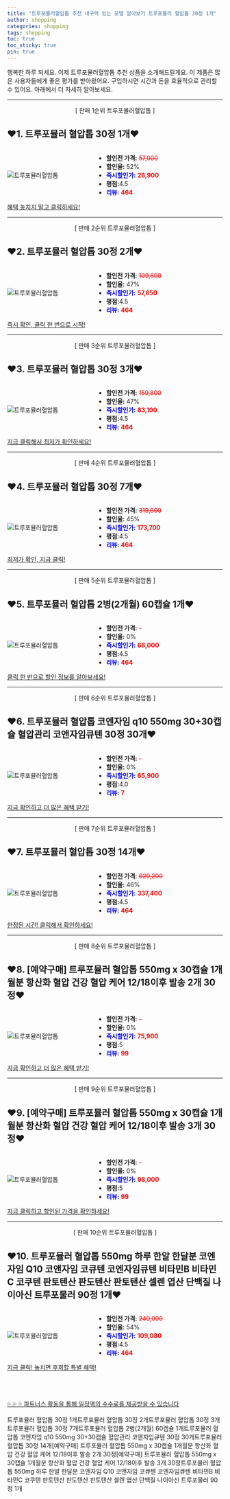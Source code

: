 ```yaml
---
title: "트루포뮬러혈압톱 추천 내구력 있는 모델 알아보기 트루포뮬러 혈압톱 30정 1개"
author: shopping
categories: shopping
tags: shopping
toc: true
toc_sticky: true
pin: true
---
```

행복한 하루 되세요. 이제 트루포뮬러혈압톱 추천 상품을 소개해드릴게요. 이 제품은 많은 사용자들에게 좋은 평가를 받아왔어요. 구입하시면 시간과 돈을 효율적으로 관리할 수 있어요. 아래에서 더 자세히 알아보세요.

---
<p class="toplist" style="margin: 0 auto; display: block; width: fit-content;">[ 판매 1순위 트루포뮬러혈압톱 ]</p>

<h2><strong>❤️1. 트루포뮬러 혈압톱 30정 1개❤️</strong></h2>

<div style="display: flex; align-items: center;">
    <div style="flex: 0.4;">
        <img src="https://thumbnail7.coupangcdn.com/thumbnails/remote/230x230ex/image/vendor_inventory/7784/7b395ceaefe291f7e5c1a1fb6ad391c742399ae49d5312cc8313decd214d.jpg" alt="트루포뮬러혈압톱" style="max-width: 100%;">
    </div>
    <div style="flex: 0.6; margin-left: 10px;">
        <ul>
            <li><strong>할인전 가격:</strong> <del style="color: red;">57,000</del></li>
            <li><strong>할인율:</strong> 52%</li>
            <li><span style='color:blue'><strong>즉시할인가:</strong></span> <span style='color:red'><strong>26,900</strong></span></li>
            <li><strong>평점:</strong>4.5</li>
            <li><span style='color:blue'><strong>리뷰:</strong></span> <span style='color:red'><strong>464</strong></span></li>
        </ul>
    </div>
</div>
<div class="center">
    <a href="https://selin100587001.github.io?lptag=AF9450613&subid=githubio&pageKey=7353886947&traceid=V0-153&itemId=18930183833&vendorItemId=85437906510" class="myButton">
        혜택 놓치지 말고 클릭하세요!
    </a>
</div>


---
<p class="toplist" style="margin: 0 auto; display: block; width: fit-content;">[ 판매 2순위 트루포뮬러혈압톱 ]</p>

<h2><strong>❤️2. 트루포뮬러 혈압톱 30정 2개❤️</strong></h2>

<div style="display: flex; align-items: center;">
    <div style="flex: 0.4;">
        <img src="https://thumbnail9.coupangcdn.com/thumbnails/remote/230x230ex/image/vendor_inventory/0b66/b992c0331e98618901229079a027132be0e4d738f544af24ecc845fd048e.jpg" alt="트루포뮬러혈압톱" style="max-width: 100%;">
    </div>
    <div style="flex: 0.6; margin-left: 10px;">
        <ul>
            <li><strong>할인전 가격:</strong> <del style="color: red;">109,800</del></li>
            <li><strong>할인율:</strong> 47%</li>
            <li><span style='color:blue'><strong>즉시할인가:</strong></span> <span style='color:red'><strong>57,650</strong></span></li>
            <li><strong>평점:</strong>4.5</li>
            <li><span style='color:blue'><strong>리뷰:</strong></span> <span style='color:red'><strong>464</strong></span></li>
        </ul>
    </div>
</div>
<div class="center">
    <a href="https://selin100587001.github.io?lptag=AF9450613&subid=githubio&pageKey=7353886947&traceid=V0-153&itemId=18930183835&vendorItemId=85437906486" class="myButton">
        즉시 확인, 클릭 한 번으로 시작!
    </a>
</div>


---
<p class="toplist" style="margin: 0 auto; display: block; width: fit-content;">[ 판매 3순위 트루포뮬러혈압톱 ]</p>

<h2><strong>❤️3. 트루포뮬러 혈압톱 30정 3개❤️</strong></h2>

<div style="display: flex; align-items: center;">
    <div style="flex: 0.4;">
        <img src="https://thumbnail6.coupangcdn.com/thumbnails/remote/230x230ex/image/vendor_inventory/1bfb/7a6a597442dd892f1ca924fcdb7554c9dbbaf0607d734bca574105308647.jpg" alt="트루포뮬러혈압톱" style="max-width: 100%;">
    </div>
    <div style="flex: 0.6; margin-left: 10px;">
        <ul>
            <li><strong>할인전 가격:</strong> <del style="color: red;">159,800</del></li>
            <li><strong>할인율:</strong> 47%</li>
            <li><span style='color:blue'><strong>즉시할인가:</strong></span> <span style='color:red'><strong>83,100</strong></span></li>
            <li><strong>평점:</strong>4.5</li>
            <li><span style='color:blue'><strong>리뷰:</strong></span> <span style='color:red'><strong>464</strong></span></li>
        </ul>
    </div>
</div>
<div class="center">
    <a href="https://selin100587001.github.io?lptag=AF9450613&subid=githubio&pageKey=7353886947&traceid=V0-153&itemId=18930183834&vendorItemId=85437906500" class="myButton">
        지금 클릭해서 최저가 확인하세요!
    </a>
</div>


---
<p class="toplist" style="margin: 0 auto; display: block; width: fit-content;">[ 판매 4순위 트루포뮬러혈압톱 ]</p>

<h2><strong>❤️4. 트루포뮬러 혈압톱 30정 7개❤️</strong></h2>

<div style="display: flex; align-items: center;">
    <div style="flex: 0.4;">
        <img src="https://thumbnail8.coupangcdn.com/thumbnails/remote/230x230ex/image/vendor_inventory/04c4/373e7690a72822c9d832c84ecbb8b5259e21505c52ab13a48fea5821e5b1.jpg" alt="트루포뮬러혈압톱" style="max-width: 100%;">
    </div>
    <div style="flex: 0.6; margin-left: 10px;">
        <ul>
            <li><strong>할인전 가격:</strong> <del style="color: red;">319,600</del></li>
            <li><strong>할인율:</strong> 45%</li>
            <li><span style='color:blue'><strong>즉시할인가:</strong></span> <span style='color:red'><strong>173,700</strong></span></li>
            <li><strong>평점:</strong>4.5</li>
            <li><span style='color:blue'><strong>리뷰:</strong></span> <span style='color:red'><strong>464</strong></span></li>
        </ul>
    </div>
</div>
<div class="center">
    <a href="https://selin100587001.github.io?lptag=AF9450613&subid=githubio&pageKey=7353886947&traceid=V0-153&itemId=21982536092&vendorItemId=89030157758" class="myButton">
        최저가 확인, 지금 클릭!
    </a>
</div>


---
<p class="toplist" style="margin: 0 auto; display: block; width: fit-content;">[ 판매 5순위 트루포뮬러혈압톱 ]</p>

<h2><strong>❤️5. 트루포뮬러 혈압톱 2병(2개월) 60캡슐 1개❤️</strong></h2>

<div style="display: flex; align-items: center;">
    <div style="flex: 0.4;">
        <img src="https://thumbnail9.coupangcdn.com/thumbnails/remote/230x230ex/image/vendor_inventory/d2a8/4d42b0282cce4efe4d75487f04468fda6a4b6023af3894621d7ba215afc4.jpg" alt="트루포뮬러혈압톱" style="max-width: 100%;">
    </div>
    <div style="flex: 0.6; margin-left: 10px;">
        <ul>
            <li><strong>할인전 가격:</strong> <del style="color: red;">-</del></li>
            <li><strong>할인율:</strong> 0%</li>
            <li><span style='color:blue'><strong>즉시할인가:</strong></span> <span style='color:red'><strong>68,000</strong></span></li>
            <li><strong>평점:</strong>4.5</li>
            <li><span style='color:blue'><strong>리뷰:</strong></span> <span style='color:red'><strong>464</strong></span></li>
        </ul>
    </div>
</div>
<div class="center">
    <a href="https://selin100587001.github.io?lptag=AF9450613&subid=githubio&pageKey=7353886947&traceid=V0-153&itemId=21368960740&vendorItemId=88426278567" class="myButton">
        클릭 한 번으로 할인 정보를 알아보세요!
    </a>
</div>


---
<p class="toplist" style="margin: 0 auto; display: block; width: fit-content;">[ 판매 6순위 트루포뮬러혈압톱 ]</p>

<h2><strong>❤️6. 트루포뮬러 혈압톱 코엔자임 q10 550mg 30+30캡슐 혈압관리 코앤자임큐텐 30정 30개❤️</strong></h2>

<div style="display: flex; align-items: center;">
    <div style="flex: 0.4;">
        <img src="https://thumbnail8.coupangcdn.com/thumbnails/remote/230x230ex/image/vendor_inventory/89be/45be073e241b7b2de22de75a048bdfa3c090f649f5ad7ab0c0b012d1da2b.jpg" alt="트루포뮬러혈압톱" style="max-width: 100%;">
    </div>
    <div style="flex: 0.6; margin-left: 10px;">
        <ul>
            <li><strong>할인전 가격:</strong> <del style="color: red;">-</del></li>
            <li><strong>할인율:</strong> 0%</li>
            <li><span style='color:blue'><strong>즉시할인가:</strong></span> <span style='color:red'><strong>65,900</strong></span></li>
            <li><strong>평점:</strong>4.0</li>
            <li><span style='color:blue'><strong>리뷰:</strong></span> <span style='color:red'><strong>7</strong></span></li>
        </ul>
    </div>
</div>
<div class="center">
    <a href="https://selin100587001.github.io?lptag=AF9450613&subid=githubio&pageKey=8204063354&traceid=V0-153&itemId=21901990156&vendorItemId=88950009684" class="myButton">
        지금 확인하고 더 많은 혜택 받기!
    </a>
</div>


---
<p class="toplist" style="margin: 0 auto; display: block; width: fit-content;">[ 판매 7순위 트루포뮬러혈압톱 ]</p>

<h2><strong>❤️7. 트루포뮬러 혈압톱 30정 14개❤️</strong></h2>

<div style="display: flex; align-items: center;">
    <div style="flex: 0.4;">
        <img src="https://thumbnail9.coupangcdn.com/thumbnails/remote/230x230ex/image/vendor_inventory/7e25/86ac35e2e2c766eba989a8768d6e6ed0a5468c3de1c9136be73bb564dc20.jpg" alt="트루포뮬러혈압톱" style="max-width: 100%;">
    </div>
    <div style="flex: 0.6; margin-left: 10px;">
        <ul>
            <li><strong>할인전 가격:</strong> <del style="color: red;">629,200</del></li>
            <li><strong>할인율:</strong> 46%</li>
            <li><span style='color:blue'><strong>즉시할인가:</strong></span> <span style='color:red'><strong>337,400</strong></span></li>
            <li><strong>평점:</strong>4.5</li>
            <li><span style='color:blue'><strong>리뷰:</strong></span> <span style='color:red'><strong>464</strong></span></li>
        </ul>
    </div>
</div>
<div class="center">
    <a href="https://selin100587001.github.io?lptag=AF9450613&subid=githubio&pageKey=7353886947&traceid=V0-153&itemId=21982536095&vendorItemId=89030157777" class="myButton">
        한정된 시간! 클릭해서 확인하세요!
    </a>
</div>


---
<p class="toplist" style="margin: 0 auto; display: block; width: fit-content;">[ 판매 8순위 트루포뮬러혈압톱 ]</p>

<h2><strong>❤️8. [예약구매] 트루포뮬러 혈압톱 550mg x 30캡슐 1개월분 항산화 혈압 건강 혈압 케어 12/18이후 발송 2개 30정❤️</strong></h2>

<div style="display: flex; align-items: center;">
    <div style="flex: 0.4;">
        <img src="https://thumbnail6.coupangcdn.com/thumbnails/remote/230x230ex/image/vendor_inventory/93d6/d7d5afe106858d33cabf1d1f52808ef5c36361db85844c25cd012b7b4b68.png" alt="트루포뮬러혈압톱" style="max-width: 100%;">
    </div>
    <div style="flex: 0.6; margin-left: 10px;">
        <ul>
            <li><strong>할인전 가격:</strong> <del style="color: red;">-</del></li>
            <li><strong>할인율:</strong> 0%</li>
            <li><span style='color:blue'><strong>즉시할인가:</strong></span> <span style='color:red'><strong>75,900</strong></span></li>
            <li><strong>평점:</strong>5</li>
            <li><span style='color:blue'><strong>리뷰:</strong></span> <span style='color:red'><strong>99</strong></span></li>
        </ul>
    </div>
</div>
<div class="center">
    <a href="https://selin100587001.github.io?lptag=AF9450613&subid=githubio&pageKey=7663457464&traceid=V0-153&itemId=23596784744&vendorItemId=90622625621" class="myButton">
        지금 확인하고 더 많은 혜택 받기!
    </a>
</div>


---
<p class="toplist" style="margin: 0 auto; display: block; width: fit-content;">[ 판매 9순위 트루포뮬러혈압톱 ]</p>

<h2><strong>❤️9. [예약구매] 트루포뮬러 혈압톱 550mg x 30캡슐 1개월분 항산화 혈압 건강 혈압 케어 12/18이후 발송 3개 30정❤️</strong></h2>

<div style="display: flex; align-items: center;">
    <div style="flex: 0.4;">
        <img src="https://thumbnail6.coupangcdn.com/thumbnails/remote/230x230ex/image/vendor_inventory/93d6/d7d5afe106858d33cabf1d1f52808ef5c36361db85844c25cd012b7b4b68.png" alt="트루포뮬러혈압톱" style="max-width: 100%;">
    </div>
    <div style="flex: 0.6; margin-left: 10px;">
        <ul>
            <li><strong>할인전 가격:</strong> <del style="color: red;">-</del></li>
            <li><strong>할인율:</strong> 0%</li>
            <li><span style='color:blue'><strong>즉시할인가:</strong></span> <span style='color:red'><strong>98,000</strong></span></li>
            <li><strong>평점:</strong>5</li>
            <li><span style='color:blue'><strong>리뷰:</strong></span> <span style='color:red'><strong>99</strong></span></li>
        </ul>
    </div>
</div>
<div class="center">
    <a href="https://selin100587001.github.io?lptag=AF9450613&subid=githubio&pageKey=7663457464&traceid=V0-153&itemId=23596784735&vendorItemId=90622625607" class="myButton">
        지금 클릭하고 할인된 가격을 확인하세요!
    </a>
</div>


---
<p class="toplist" style="margin: 0 auto; display: block; width: fit-content;">[ 판매 10순위 트루포뮬러혈압톱 ]</p>

<h2><strong>❤️10. 트루포뮬러 혈압톱 550mg 하루 한알 한달분 코엔자임 Q10 코앤자임 코큐텐 코엔자임큐텐 비타민B 비타민C 코쿠텐 판토텐산 판도텐산 판토탠산 셀렌 엽산 단백질 나이아신 트루포물러 90정 1개❤️</strong></h2>

<div style="display: flex; align-items: center;">
    <div style="flex: 0.4;">
        <img src="https://thumbnail7.coupangcdn.com/thumbnails/remote/230x230ex/image/vendor_inventory/1cb9/54bc7ee0b8a8b6ead47f44e85f6e2b00adefd52d4b1f935642f91a517211.jpg" alt="트루포뮬러혈압톱" style="max-width: 100%;">
    </div>
    <div style="flex: 0.6; margin-left: 10px;">
        <ul>
            <li><strong>할인전 가격:</strong> <del style="color: red;">240,000</del></li>
            <li><strong>할인율:</strong> 54%</li>
            <li><span style='color:blue'><strong>즉시할인가:</strong></span> <span style='color:red'><strong>109,080</strong></span></li>
            <li><strong>평점:</strong>4.5</li>
            <li><span style='color:blue'><strong>리뷰:</strong></span> <span style='color:red'><strong>464</strong></span></li>
        </ul>
    </div>
</div>
<div class="center">
    <a href="https://selin100587001.github.io?lptag=AF9450613&subid=githubio&pageKey=7353886947&traceid=V0-153&itemId=22728050566&vendorItemId=89763410521" class="myButton">
        지금 클릭! 놓치면 후회할 특별 혜택!
    </a>
</div>

<br><br><br>[💦 💦 💦 파트너스 활동을 통해 일정액의 수수료를 제공받을 수 있습니다](https://link.coupang.com/a/bcpT2c)<br><br>트루포뮬러 혈압톱 30정 1개트루포뮬러 혈압톱 30정 2개트루포뮬러 혈압톱 30정 3개트루포뮬러 혈압톱 30정 7개트루포뮬러 혈압톱 2병(2개월) 60캡슐 1개트루포뮬러 혈압톱 코엔자임 q10 550mg 30+30캡슐 혈압관리 코앤자임큐텐 30정 30개트루포뮬러 혈압톱 30정 14개[예약구매] 트루포뮬러 혈압톱 550mg x 30캡슐 1개월분 항산화 혈압 건강 혈압 케어 12/18이후 발송 2개 30정[예약구매] 트루포뮬러 혈압톱 550mg x 30캡슐 1개월분 항산화 혈압 건강 혈압 케어 12/18이후 발송 3개 30정트루포뮬러 혈압톱 550mg 하루 한알 한달분 코엔자임 Q10 코앤자임 코큐텐 코엔자임큐텐 비타민B 비타민C 코쿠텐 판토텐산 판도텐산 판토탠산 셀렌 엽산 단백질 나이아신 트루포물러 90정 1개